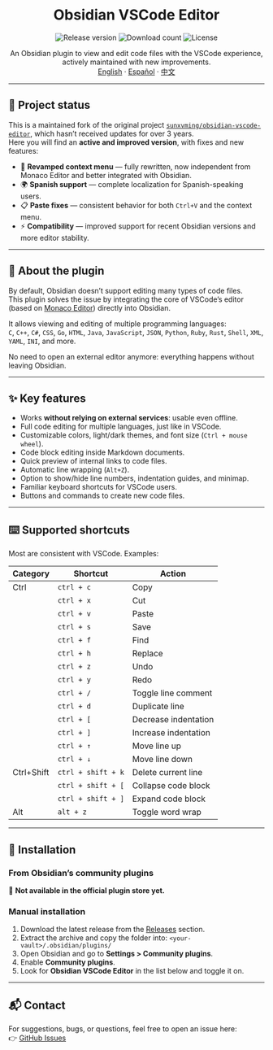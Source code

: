 <h1 align="center">Obsidian VSCode Editor</h1>

<p align="center">
    <img alt="Release version" src="https://img.shields.io/github/v/release/lz-migra/obsidian-vscode-editor?style=for-the-badge">
    <img alt="Download count" src="https://img.shields.io/github/downloads/lz-migra/obsidian-vscode-editor/total?style=for-the-badge">
    <img alt="License" src="https://img.shields.io/github/license/lz-migra/obsidian-vscode-editor?style=for-the-badge">
</p>

<p align="center">
    <span>An Obsidian plugin to view and edit code files with the VSCode experience, actively maintained with new improvements.</span>
    <br/>
    <a href="/README.md">English</a>
    ·
    <a href="/README_es.md">Español</a>
    ·
    <a href="/README_cn.md">中文</a>
</p>

---

## 🚀 Project status

This is a maintained fork of the original project [`sunxvming/obsidian-vscode-editor`](https://github.com/sunxvming/obsidian-vscode-editor), which hasn’t received updates for over 3 years.  
Here you will find an **active and improved version**, with fixes and new features:

- 📝 **Revamped context menu** — fully rewritten, now independent from Monaco Editor and better integrated with Obsidian.  
- 🌍 **Spanish support** — complete localization for Spanish-speaking users.  
- 📋 **Paste fixes** — consistent behavior for both `Ctrl+V` and the context menu.  
- ⚡ **Compatibility** — improved support for recent Obsidian versions and more editor stability.  

---

## 📖 About the plugin

By default, Obsidian doesn’t support editing many types of code files.  
This plugin solves the issue by integrating the core of VSCode’s editor (based on [Monaco Editor](https://microsoft.github.io/monaco-editor/)) directly into Obsidian.  

It allows viewing and editing of multiple programming languages:  
`C`, `C++`, `C#`, `CSS`, `Go`, `HTML`, `Java`, `JavaScript`, `JSON`, `Python`, `Ruby`, `Rust`, `Shell`, `XML`, `YAML`, `INI`, and more.  

No need to open an external editor anymore: everything happens without leaving Obsidian.  

---

## ✨ Key features

- Works **without relying on external services**: usable even offline.  
- Full code editing for multiple languages, just like in VSCode.  
- Customizable colors, light/dark themes, and font size (`Ctrl + mouse wheel`).  
- Code block editing inside Markdown documents.  
- Quick preview of internal links to code files.  
- Automatic line wrapping (`Alt+Z`).  
- Option to show/hide line numbers, indentation guides, and minimap.  
- Familiar keyboard shortcuts for VSCode users.  
- Buttons and commands to create new code files.  

---

## ⌨️ Supported shortcuts

Most are consistent with VSCode. Examples:

| Category     | Shortcut               | Action                   |
|--------------|------------------------|--------------------------|
| Ctrl         | `ctrl + c`             | Copy                     |
|              | `ctrl + x`             | Cut                      |
|              | `ctrl + v`             | Paste                    |
|              | `ctrl + s`             | Save                     |
|              | `ctrl + f`             | Find                     |
|              | `ctrl + h`             | Replace                  |
|              | `ctrl + z`             | Undo                     |
|              | `ctrl + y`             | Redo                     |
|              | `ctrl + /`             | Toggle line comment      |
|              | `ctrl + d`             | Duplicate line           |
|              | `ctrl + [`             | Decrease indentation     |
|              | `ctrl + ]`             | Increase indentation     |
|              | `ctrl + ↑`             | Move line up             |
|              | `ctrl + ↓`             | Move line down           |
| Ctrl+Shift   | `ctrl + shift + k`     | Delete current line      |
|              | `ctrl + shift + [`     | Collapse code block      |
|              | `ctrl + shift + ]`     | Expand code block        |
| Alt          | `alt + z`              | Toggle word wrap         |

---

## 🔧 Installation

### From Obsidian’s community plugins  
🚫 **Not available in the official plugin store yet.**

### Manual installation  
1. Download the latest release from the [Releases](https://github.com/lz-migra/obsidian-vscode-editor/releases/latest) section.  
2. Extract the archive and copy the folder into:
`<your-vault>/.obsidian/plugins/`
3. Open Obsidian and go to **Settings > Community plugins**.  
4. Enable **Community plugins**.  
5. Look for **Obsidian VSCode Editor** in the list below and toggle it on.  

---

## 📬 Contact

For suggestions, bugs, or questions, feel free to open an issue here:  
👉 [GitHub Issues](https://github.com/lz-migra/obsidian-vscode-editor/issues)
